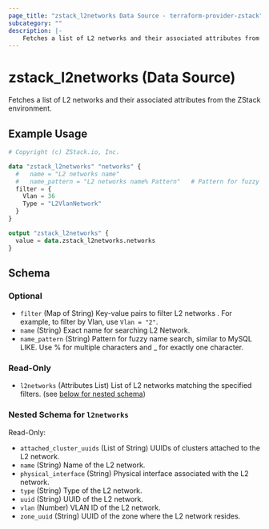```yaml
---
page_title: "zstack_l2networks Data Source - terraform-provider-zstack"
subcategory: ""
description: |-
    Fetches a list of L2 networks and their associated attributes from the ZStack environment.
---
```


# zstack_l2networks (Data Source)

Fetches a list of L2 networks and their associated attributes from the ZStack environment.

## Example Usage

```terraform
# Copyright (c) ZStack.io, Inc.

data "zstack_l2networks" "networks" {
  #   name = "L2 networks name"
  #   name_pattern = "L2 networks name% Pattern"   # Pattern for fuzzy name search, similar to MySQL LIKE. Use % for multiple characters and _ for exactly one character.
  filter = {
    Vlan = 36
    Type = "L2VlanNetwork"
  }
}

output "zstack_l2networks" {
  value = data.zstack_l2networks.networks
}
```

<!-- schema generated by tfplugindocs -->
## Schema

### Optional

- `filter` (Map of String) Key-value pairs to filter L2 networks . For example, to filter by Vlan, use `Vlan = "2"`.
- `name` (String) Exact name for searching L2 Network.
- `name_pattern` (String) Pattern for fuzzy name search, similar to MySQL LIKE. Use % for multiple characters and _ for exactly one character.

### Read-Only

- `l2networks` (Attributes List) List of L2 networks matching the specified filters. (see [below for nested schema](#nestedatt--l2networks))

<a id="nestedatt--l2networks"></a>
### Nested Schema for `l2networks`

Read-Only:

- `attached_cluster_uuids` (List of String) UUIDs of clusters attached to the L2 network.
- `name` (String) Name of the L2 network.
- `physical_interface` (String) Physical interface associated with the L2 network.
- `type` (String) Type of the L2 network.
- `uuid` (String) UUID of the L2 network.
- `vlan` (Number) VLAN ID of the L2 network.
- `zone_uuid` (String) UUID of the zone where the L2 network resides.



